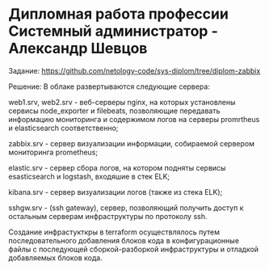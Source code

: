 # Дипломная работа профессии Системный администратор - Александр Шевцов

Задание: https://github.com/netology-code/sys-diplom/tree/diplom-zabbix

Решение:
В облаке развертываются следующие сервера:

web1.srv, web2.srv - веб-серверы nginx, на которых установлены сервисы node_exporter и filebeats, позволяющие передавать информацию мониторинга и содержимом логов на серверы promrtheus и elasticsearch соответственно;

zabbix.srv - сервер визуализации информации, собираемой сервером мониторинга prometheus;

elastic.srv - сервер сбора логов, на котором подняты сервисы esasticsearch и logstash, входяшие в стек ELK;

kibana.srv - сервер визуализации логов (также из стека ELK);

sshgw.srv - (ssh gateway), сервер, позволяющий получить доступ к остальным серверам инфраструктуры по протоколу ssh.

Создание инфрастукткры в terraform осуществлялось путем последовательного добавления блоков кода в конфигурационные файлы с последующей сборкой-разборкой инфраструктуры и отладкой добавляемых блоков кода.
